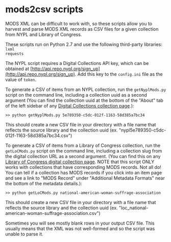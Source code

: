 # mods2csv scripts

MODS XML can be difficult to work with, so these scripts allow you to harvest and parse MODS XML records as CSV files for a given collection from NYPL and Library of Congress.  

These scripts run on Python 2.7 and use the following third-party libraries:  
`lxml`  
`requests`  

The NYPL script requires a Digital Collections API key, which can be obtained at [http://api.repo.nypl.org/sign_up](http://api.repo.nypl.org/sign_up). Add this key to the `config.ini` file as the value of `token`.

To generate a CSV of items from an NYPL collection, run the `getNyplMods.py` script on the command line, including a collection uuid as a second argument (You can find the collection uuid at the bottom of the "About" tab of the left sidebar of any [Digital Collections collection page](https://digitalcollections.nypl.org/collections).):  

`>> python getNyplMods.py 5e789350-c5dc-012f-1163-58d385a7bc34`  

This should create a new CSV file in your directory with a file name that reflects the source library and the collection uuid (ex. "nypl5e789350-c5dc-012f-1163-58d385a7bc34.csv")  

To generate a CSV of items from a Library of Congress collection, run the `getLoCMods.py` script on the command line, including a collection slug from the digital collection URL as a second argument. (You can find this on any [Library of Congress digital collection page](https://www.loc.gov/collections/). NOTE that this script ONLY works with collections that have corresponding MODS records. Not all do! You can tell if a collection has MODS records if you click into an item page and see a link to "MODS Record" under "Additional Metadata Formats" near the bottom of the metadata details.):  

`>> python getLoCMods.py national-american-woman-suffrage-association`  

This should create a new CSV file in your directory with a file name that reflects the source library and the collection uuid (ex. "loc_national-american-woman-suffrage-association.csv")   

Sometimes you will see mostly blank rows in your output CSV file. This usually means that the XML was not well-formed and so the script was unable to parse it.